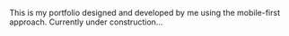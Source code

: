 This is my portfolio designed and developed by me using the mobile-first approach. Currently under construction...
